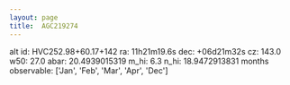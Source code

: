 ```yaml
---
layout: page
title:  AGC219274
--- 
```

alt id: HVC252.98+60.17+142
ra: 11h21m19.6s
dec: +06d21m32s
cz: 143.0
w50: 27.0
abar: 20.4939015319
m_hi: 6.3
n_hi: 18.9472913831
months observable: ['Jan', 'Feb', 'Mar', 'Apr', 'Dec']
